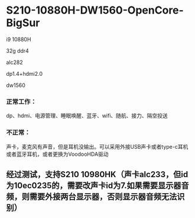 # S210-10880H-DW1560-OpenCore-BigSur
 
i9 10880H

32g ddr4

alc282

dp1.4+hdmi2.0

dw1560

### 正常工作：

dp、hdmi、电源管理、睡眠唤醒、蓝牙、wifi、随航、接力、隔空投送

### 不正常：

声卡，麦克风有声音，但是耳机没输出。可以采用外接USB声卡或者type-c耳机或者蓝牙耳机，或者更换为VoodooHDA驱动

## 经过测试，支持S210 10980HK（声卡alc233，但id为10ec0235的，需要改声卡id为7.如果需要显示器音频，则需要外接两台显示器，否则显示器音频无法识别）
